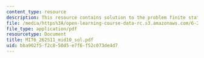```yaml
---
content_type: resource
description: This resource contains solution to the problem finite state Markov chain.
file: /media/https%3A/open-learning-course-data-rc.s3.amazonaws.com/6-262-discrete-stochastic-processes-spring-2011/bba902f5f2c850d5e7f6f52c073de4d7_MIT6_262S11_mid10_sol.pdf
file_type: application/pdf
resourcetype: Document
title: MIT6_262S11_mid10_sol.pdf
uid: bba902f5-f2c8-50d5-e7f6-f52c073de4d7
---
```

